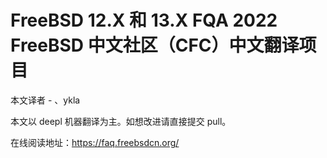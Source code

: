 # FreeBSD 12.X 和 13.X FQA 2022 FreeBSD 中文社区（CFC）中文翻译项目

本文译者 - 、ykla

本文以 deepl 机器翻译为主。如想改进请直接提交 pull。

在线阅读地址：<https://faq.freebsdcn.org/>
